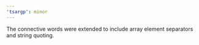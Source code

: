 ```yaml
---
'tsargp': minor
---
```


The connective words were extended to include array element separators and string quoting.
